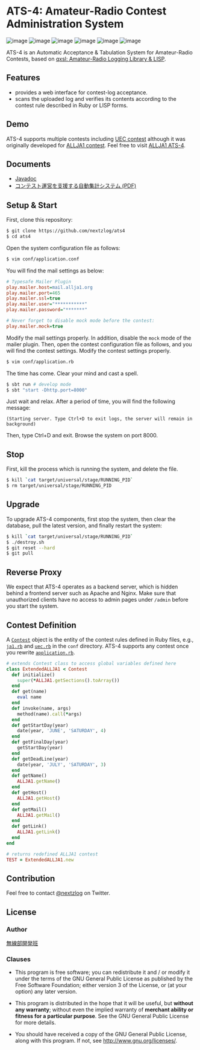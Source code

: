 ATS-4: Amateur-Radio Contest Administration System
====

![image](https://img.shields.io/badge/sbt-1.2.8-red.svg)
![image](https://img.shields.io/badge/Java-JDK11-red.svg)
![image](https://img.shields.io/badge/Scala-2.13-orange.svg)
![image](https://img.shields.io/badge/JRuby-9.2-orange.svg)
![image](https://img.shields.io/badge/PlayFramework-2.7-blueviolet.svg)
![image](https://img.shields.io/badge/license-GPL3-darkblue.svg)

ATS-4 is an Automatic Acceptance & Tabulation System for Amateur-Radio Contests, based on [qxsl: Amateur-Radio Logging Library & LISP](https://github.com/nextzlog/qxsl).

## Features

- provides a web interface for contest-log acceptance.
- scans the uploaded log and verifies its contents according to the contest rule described in Ruby or LISP forms.

## Demo

ATS-4 supports multiple contests including [UEC contest](https://www.ja1zgp.com/uectest_public_info/) although it was originally developed for [ALLJA1 contest](http://ja1zlo.u-tokyo.org/allja1/).
Feel free to visit [ALLJA1 ATS-4](https://allja1.org).

## Documents

- [Javadoc](https://nextzlog.github.io/qxsl/doc/index.html)
- [コンテスト運営を支援する自動集計システム (PDF)](https://pafelog.net/ats4.pdf)

## Setup & Start

First, clone this repository:

```sh
$ git clone https://github.com/nextzlog/ats4
$ cd ats4
```

Open the system configuration file as follows:

```sh
$ vim conf/application.conf
```

You will find the mail settings as below:

```ini
# Typesafe Mailer Plugin
play.mailer.host=mail.allja1.org
play.mailer.port=465
play.mailer.ssl=true
play.mailer.user="***********"
play.mailer.password="*******"

# Never forget to disable mock mode before the contest:
play.mailer.mock=true
```

Modify the mail settings properly.
In addition, disable the `mock` mode of the mailer plugin.
Then, open the contest configuration file as follows, and you will find the contest settings.
Modify the contest settings properly.

```sh
$ vim conf/application.rb
```

The time has come.
Clear your mind and cast a spell.

```sh
$ sbt run # develop mode
$ sbt "start -Dhttp.port=8000"
```

Just wait and relax.
After a period of time, you will find the following message:

```
(Starting server. Type Ctrl+D to exit logs, the server will remain in background)
```

Then, type Ctrl+D and exit.
Browse the system on port 8000.

## Stop

First, kill the process which is running the system, and delete the file.

```sh
$ kill `cat target/universal/stage/RUNNING_PID`
$ rm target/universal/stage/RUNNING_PID
```

## Upgrade

To upgrade ATS-4 components, first stop the system, then clear the database, pull the latest version, and finally restart the system:

```sh
$ kill `cat target/universal/stage/RUNNING_PID`
$ ./destroy.sh
$ git reset --hard
$ git pull
```

## Reverse Proxy

We expect that ATS-4 operates as a backend server, which is hidden behind a frontend server such as Apache and Nginx.
Make sure that unauthorized clients have no access to admin pages under `/admin` before you start the system.

## Contest Definition

A [`Contest`](https://nextzlog.github.io/qxsl/doc/qxsl/ruler/Contest) object is the entity of the contest rules defined in Ruby files, e.g., [`ja1.rb`](conf/ja1.rb) and [`uec.rb`](conf/uec.rb) in the `conf` directory.
ATS-4 supports any contest once you rewrite [`application.rb`](conf/application.rb).

```Ruby
# extends Contest class to access global variables defined here
class ExtendedALLJA1 < Contest
  def initialize()
    super(*ALLJA1.getSections().toArray())
  end
  def get(name)
    eval name
  end
  def invoke(name, args)
    method(name).call(*args)
  end
  def getStartDay(year)
    date(year, 'JUNE', 'SATURDAY', 4)
  end
  def getFinalDay(year)
    getStartDay(year)
  end
  def getDeadLine(year)
    date(year, 'JULY', 'SATURDAY', 3)
  end
  def getName()
    ALLJA1.getName()
  end
  def getHost()
    ALLJA1.getHost()
  end
  def getMail()
    ALLJA1.getMail()
  end
  def getLink()
    ALLJA1.getLink()
  end
end

# returns redefined ALLJA1 contest
TEST = ExtendedALLJA1.new
```

## Contribution

Feel free to contact [@nextzlog](https://twitter.com/nextzlog) on Twitter.

## License

### Author

[無線部開発班](https://pafelog.net)

### Clauses

- This program is free software; you can redistribute it and / or modify it under the terms of the GNU General Public License as published by the Free Software Foundation; either version 3 of the License, or (at your option) any later version.

- This program is distributed in the hope that it will be useful, but **without any warranty**; without even the implied warranty of **merchant ability or fitness for a particular purpose**.
See the GNU General Public License for more details.

- You should have received a copy of the GNU General Public License, along with this program.
If not, see <http://www.gnu.org/licenses/>.
